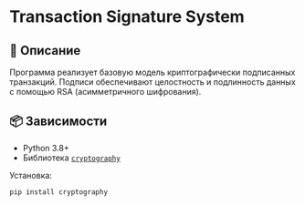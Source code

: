 # Transaction Signature System

## 📌 Описание
Программа реализует базовую модель криптографически подписанных транзакций. Подписи обеспечивают целостность и подлинность данных с помощью RSA (асимметричного шифрования).

## 📦 Зависимости
- Python 3.8+
- Библиотека [`cryptography`](https://pypi.org/project/cryptography/)

Установка:
```bash
pip install cryptography
